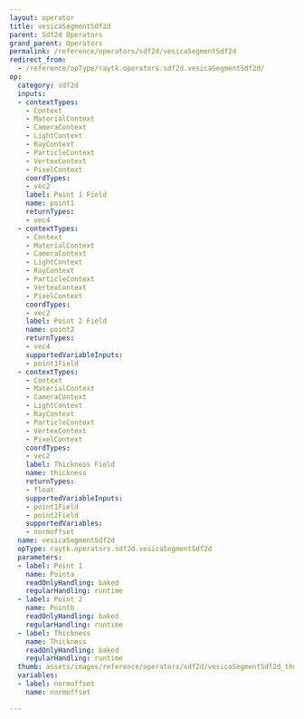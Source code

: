 ```yaml
---
layout: operator
title: vesicaSegmentSdf2d
parent: Sdf2d Operators
grand_parent: Operators
permalink: /reference/operators/sdf2d/vesicaSegmentSdf2d
redirect_from:
  - /reference/opType/raytk.operators.sdf2d.vesicaSegmentSdf2d/
op:
  category: sdf2d
  inputs:
  - contextTypes:
    - Context
    - MaterialContext
    - CameraContext
    - LightContext
    - RayContext
    - ParticleContext
    - VertexContext
    - PixelContext
    coordTypes:
    - vec2
    label: Point 1 Field
    name: point1
    returnTypes:
    - vec4
  - contextTypes:
    - Context
    - MaterialContext
    - CameraContext
    - LightContext
    - RayContext
    - ParticleContext
    - VertexContext
    - PixelContext
    coordTypes:
    - vec2
    label: Point 2 Field
    name: point2
    returnTypes:
    - vec4
    supportedVariableInputs:
    - point1Field
  - contextTypes:
    - Context
    - MaterialContext
    - CameraContext
    - LightContext
    - RayContext
    - ParticleContext
    - VertexContext
    - PixelContext
    coordTypes:
    - vec2
    label: Thickness Field
    name: thickness
    returnTypes:
    - float
    supportedVariableInputs:
    - point1Field
    - point2Field
    supportedVariables:
    - normoffset
  name: vesicaSegmentSdf2d
  opType: raytk.operators.sdf2d.vesicaSegmentSdf2d
  parameters:
  - label: Point 1
    name: Pointa
    readOnlyHandling: baked
    regularHandling: runtime
  - label: Point 2
    name: Pointb
    readOnlyHandling: baked
    regularHandling: runtime
  - label: Thickness
    name: Thickness
    readOnlyHandling: baked
    regularHandling: runtime
  thumb: assets/images/reference/operators/sdf2d/vesicaSegmentSdf2d_thumb.png
  variables:
  - label: normoffset
    name: normoffset

---
```

